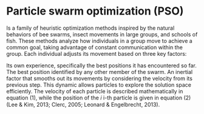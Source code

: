 # Particle swarm optimization (PSO) 
Is a family of heuristic optimization methods inspired by the natural behaviors of bee swarms, insect movements in large groups, and schools of fish. These methods analyze how individuals in a group move to achieve a common goal, taking advantage of constant communication within the group. Each individual adjusts its movement based on three key factors:

Its own experience, specifically the best positions it has encountered so far.
The best position identified by any other member of the swarm.
An inertial factor that smooths out its movements by considering the velocity from its previous step.
This dynamic allows particles to explore the solution space efficiently. The velocity of each particle is described mathematically in equation (1), while the position of the 
𝑖
i-th particle is given in equation (2) (Lee & Kim, 2013; Clerc, 2005; Leonard & Engelbrecht, 2013).
